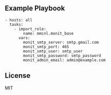## Example Playbook

    - hosts: all
      tasks:
        - import_role:
            name: mmcnl.monit_base
          vars:
            monit_smtp_server: smtp.gmail.com
            monit_smtp_port: 465
            monit_smtp_user: smtp_user
            monit_smtp_password: smtp_password
            monit_admin_email: admin@example.com

## License

MIT

